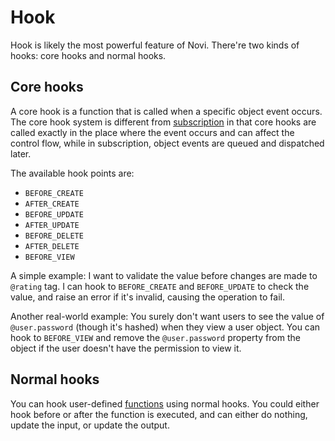 # Hook

Hook is likely the most powerful feature of Novi. There're two kinds of hooks: core hooks and normal hooks.

## Core hooks

A core hook is a function that is called when a specific object event occurs. The core hook system is different from [subscription](./subscribe) in that core hooks are called exactly in the place where the event occurs and can affect the control flow, while in subscription, object events are queued and dispatched later.

The available hook points are:

- `BEFORE_CREATE`
- `AFTER_CREATE`
- `BEFORE_UPDATE`
- `AFTER_UPDATE`
- `BEFORE_DELETE`
- `AFTER_DELETE`
- `BEFORE_VIEW`

A simple example: I want to validate the value before changes are made to `@rating` tag. I can hook to `BEFORE_CREATE` and `BEFORE_UPDATE` to check the value, and raise an error if it's invalid, causing the operation to fail.

Another real-world example: You surely don't want users to see the value of `@user.password` (though it's hashed) when they view a user object. You can hook to `BEFORE_VIEW` and remove the `@user.password` property from the object if the user doesn't have the permission to view it.

## Normal hooks

You can hook user-defined [functions](./function.md) using normal hooks. You could either hook before or after the function is executed, and can either do nothing, update the input, or update the output.
